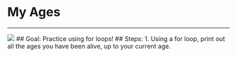 
# My Ages
  <hr/>
  <img src="./ages.jpeg"/>
## Goal:
   Practice using for loops!
## Steps:
1. Using a for loop, print out all the ages you have been alive, up to your current age.
  
 

